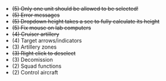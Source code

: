 - ~~(5) Only one unit should be allowed to be selected!~~
- ~~(5) Error messages~~
- ~~(5) Dropdown height takes a sec to fully calculate its height~~
- ~~(5) Fix mouse on lab computers~~
- ~~(4) Cruiser artillery~~
- (4) Target arrows/indicators
- (3) Artillery zones
- ~~(3) Right click to deselect~~
- (3) Decomission
- (2) Squad functions
- (2) Control aircraft